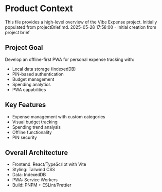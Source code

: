 # Product Context

This file provides a high-level overview of the Vibe Expense project. Initially populated from projectBrief.md.
2025-05-28 17:58:00 - Initial creation from project brief

## Project Goal

Develop an offline-first PWA for personal expense tracking with:

- Local data storage (IndexedDB)
- PIN-based authentication
- Budget management
- Spending analytics
- PWA capabilities

## Key Features

- Expense management with custom categories
- Visual budget tracking
- Spending trend analysis
- Offline functionality
- PIN security

## Overall Architecture

- Frontend: React/TypeScript with Vite
- Styling: Tailwind CSS
- Data: IndexedDB
- PWA: Service Workers
- Build: PNPM + ESLint/Prettier

